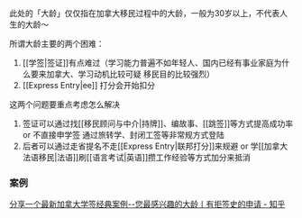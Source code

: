 此处的「大龄」仅仅指在加拿大移民过程中的大龄，一般为30岁以上，不代表人生的大龄～

所谓大龄主要的两个困难：
1. [[学签|签证]]有点难过（学习能力普遍不如年轻人、国内已经有事业家庭为什么要来加拿大、学习动机比较可疑 移民目的比较强烈）
2. [[Express Entry|ee]] 打分会开始扣分

这两个问题要重点考虑怎么解决

1. 签证可以通过找[[移民顾问与中介|持牌]]、编故事、[[跳签]]等方式提高成功率 or 不直接申学签 通过旅转学、封闭工签等非常规方式登陆
2. 后者可以通过走省提名不走[[Express Entry|联邦打分]]来规避 or 学[[加拿大法语移民|法语]]刷[[语言考试|英语]]攒工作经验等方式加分来抵消

### 案例

[分享一个最新加拿大学签经典案例--您最感兴趣的大龄丨有拒签史的申请 - 知乎](https://zhuanlan.zhihu.com/p/356504646)